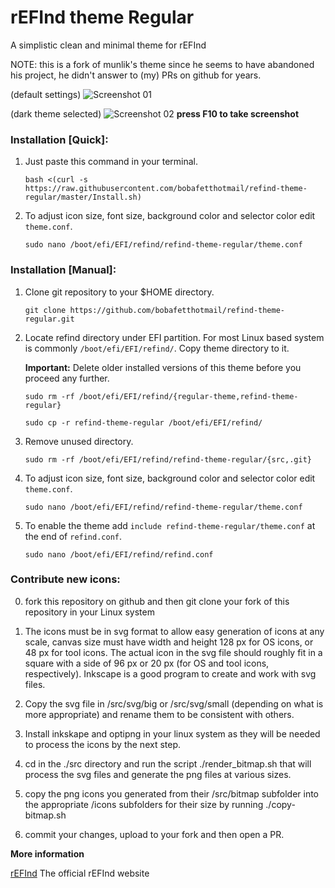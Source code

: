 # rEFInd theme Regular

A simplistic clean and minimal theme for rEFInd

NOTE: this is a fork of munlik's theme since he seems to have abandoned his project, he didn't answer to (my) PRs on github for years.

(default settings)
![Screenshot 01](https://raw.githubusercontent.com/bobafetthotmail/refind-theme-regular/master/src/white_theme.png)

(dark theme selected)
![Screenshot 02](https://raw.githubusercontent.com/bobafetthotmail/refind-theme-regular/master/src/dark_theme.png)
**press F10 to take screenshot**

### Installation [Quick]:

1. Just paste this command in your terminal.
   ```
   bash <(curl -s https://raw.githubusercontent.com/bobafetthotmail/refind-theme-regular/master/Install.sh)
   ```
2. To adjust icon size, font size, background color and selector color edit `theme.conf`.

   ```
   sudo nano /boot/efi/EFI/refind/refind-theme-regular/theme.conf
   ```

### Installation [Manual]:

1. Clone git repository to your $HOME directory.
   ```
   git clone https://github.com/bobafetthotmail/refind-theme-regular.git
   ```

2. Locate refind directory under EFI partition. For most Linux based system is commonly `/boot/efi/EFI/refind/`. Copy theme directory to it.

   **Important:** Delete older installed versions of this theme before you proceed any further.

   ```
   sudo rm -rf /boot/efi/EFI/refind/{regular-theme,refind-theme-regular}
   ```
   ```
   sudo cp -r refind-theme-regular /boot/efi/EFI/refind/
   ```
3. Remove unused directory.
   ```
   sudo rm -rf /boot/efi/EFI/refind/refind-theme-regular/{src,.git}
   ```

4. To adjust icon size, font size, background color and selector color edit `theme.conf`.
   ```
   sudo nano /boot/efi/EFI/refind/refind-theme-regular/theme.conf
   ```

5. To enable the theme add `include refind-theme-regular/theme.conf` at the end of `refind.conf`.
   ```
   sudo nano /boot/efi/EFI/refind/refind.conf
   ```

### Contribute new icons:

0. fork this repository on github and then git clone your fork of this repository in your Linux system

1. The icons must be in svg format to allow easy generation of icons at any scale, canvas size must have width and height 128 px for OS icons, or 48 px for tool icons. The actual icon in the svg file should roughly fit in a square with a side of 96 px or 20 px (for OS and tool icons, respectively). Inkscape is a good program to create and work with svg files.

2. Copy the svg file in /src/svg/big or /src/svg/small (depending on what is more appropriate) and rename them to be consistent with others.

3. Install inkskape and optipng in your linux system as they will be needed to process the icons by the next step.

4. cd in the ./src directory and run the script ./render_bitmap.sh that will process the svg files and generate the png files at various sizes.

5. copy the png icons you generated from their /src/bitmap subfolder into the appropriate /icons subfolders for their size by running ./copy-bitmap.sh

6. commit your changes, upload to your fork and then open a PR.

**More information**

[rEFInd](http://www.rodsbooks.com/refind/) The official rEFInd website
